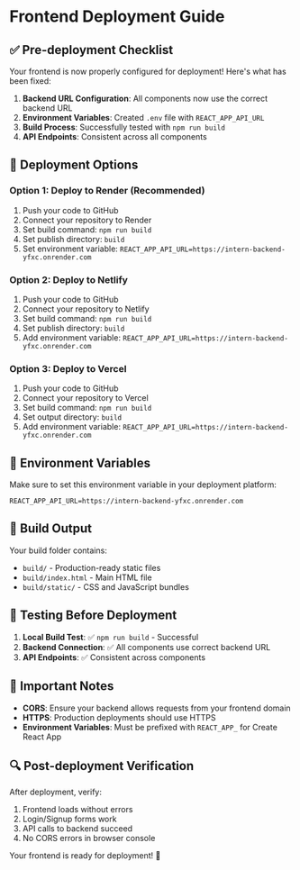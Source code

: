 # Frontend Deployment Guide

## ✅ Pre-deployment Checklist

Your frontend is now properly configured for deployment! Here's what has been fixed:

1. **Backend URL Configuration**: All components now use the correct backend URL
2. **Environment Variables**: Created `.env` file with `REACT_APP_API_URL`
3. **Build Process**: Successfully tested with `npm run build`
4. **API Endpoints**: Consistent across all components

## 🚀 Deployment Options

### Option 1: Deploy to Render (Recommended)
1. Push your code to GitHub
2. Connect your repository to Render
3. Set build command: `npm run build`
4. Set publish directory: `build`
5. Set environment variable: `REACT_APP_API_URL=https://intern-backend-yfxc.onrender.com`

### Option 2: Deploy to Netlify
1. Push your code to GitHub
2. Connect your repository to Netlify
3. Set build command: `npm run build`
4. Set publish directory: `build`
5. Add environment variable: `REACT_APP_API_URL=https://intern-backend-yfxc.onrender.com`

### Option 3: Deploy to Vercel
1. Push your code to GitHub
2. Connect your repository to Vercel
3. Set build command: `npm run build`
4. Set output directory: `build`
5. Add environment variable: `REACT_APP_API_URL=https://intern-backend-yfxc.onrender.com`

## 🔧 Environment Variables

Make sure to set this environment variable in your deployment platform:
```
REACT_APP_API_URL=https://intern-backend-yfxc.onrender.com
```

## 📁 Build Output

Your build folder contains:
- `build/` - Production-ready static files
- `build/index.html` - Main HTML file
- `build/static/` - CSS and JavaScript bundles

## 🧪 Testing Before Deployment

1. **Local Build Test**: ✅ `npm run build` - Successful
2. **Backend Connection**: ✅ All components use correct backend URL
3. **API Endpoints**: ✅ Consistent across components

## 🚨 Important Notes

- **CORS**: Ensure your backend allows requests from your frontend domain
- **HTTPS**: Production deployments should use HTTPS
- **Environment Variables**: Must be prefixed with `REACT_APP_` for Create React App

## 🔍 Post-deployment Verification

After deployment, verify:
1. Frontend loads without errors
2. Login/Signup forms work
3. API calls to backend succeed
4. No CORS errors in browser console

Your frontend is ready for deployment! 🎉
